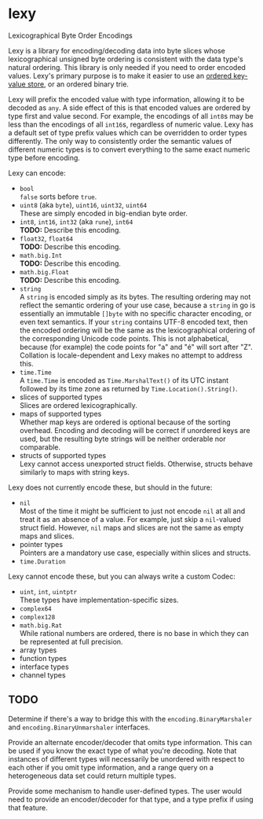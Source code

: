 # lexy

Lexicographical Byte Order Encodings

Lexy is a library for encoding/decoding data into byte slices whose
lexicographical unsigned byte ordering is consistent with the data
type's natural ordering. This library is only needed if you need to
order encoded values. Lexy's primary purpose is to make it easier to
use an [ordered key-value
store](https://en.wikipedia.org/wiki/Ordered_Key-Value_Store), or an
ordered binary trie.

Lexy will prefix the encoded value with type information, allowing it
to be decoded as `any`. A side effect of this is that encoded values
are ordered by type first and value second. For example, the encodings
of all `int8`s may be less than the encodings of all `int16`s,
regardless of numeric value. Lexy has a default set of type prefix
values which can be overridden to order types differently. The only
way to consistently order the semantic values of different numeric
types is to convert everything to the same exact numeric type before
encoding.

Lexy can encode:

* `bool`  
  `false` sorts before `true`.
* `uint8` (aka `byte`), `uint16`, `uint32`, `uint64`  
  These are simply encoded in big-endian byte order.
* `int8`, `int16`, `int32` (aka `rune`), `int64`  
  **TODO:** Describe this encoding.
* `float32`, `float64`  
  **TODO:** Describe this encoding.
* `math.big.Int`  
  **TODO:** Describe this encoding.
* `math.big.Float`  
  **TODO:** Describe this encoding.
* `string`  
  A `string` is encoded simply as its bytes. The resulting ordering
  may not reflect the semantic ordering of your use case, because a
  `string` in go is essentially an immutable `[]byte` with no specific
  character encoding, or even text semantics. If your `string`
  contains UTF-8 encoded text, then the encoded ordering will be the
  same as the lexicographical ordering of the corresponding Unicode
  code points. This is not alphabetical, because (for example) the
  code points for "a" and "&#xE9;" will sort after "Z". Collation is
  locale-dependent and Lexy makes no attempt to address this.
* `time.Time`  
  A `time.Time` is encoded as `Time.MarshalText()` of its UTC instant
  followed by its time zone as returned by `Time.Location().String()`.
* slices of supported types  
  Slices are ordered lexicographically.
* maps of supported types  
  Whether map keys are ordered is optional because of the sorting
  overhead. Encoding and decoding will be correct if unordered keys
  are used, but the resulting byte strings will be neither orderable
  nor comparable.
* structs of supported types  
  Lexy cannot access unexported struct fields. Otherwise, structs
  behave similarly to maps with string keys.

Lexy does not currently encode these, but should in the future:

* `nil`  
  Most of the time it might be sufficient to just not encode `nil` at
  all and treat it as an absence of a value. For example, just skip a
  `nil`-valued struct field. However, `nil` maps and slices are not
  the same as empty maps and slices.
* pointer types  
  Pointers are a mandatory use case, especially within slices and
  structs.
* `time.Duration`

Lexy cannot encode these, but you can always write a custom Codec:

* `uint`, `int`, `uintptr`  
  These types have implementation-specific sizes.
* `complex64`
* `complex128`
* `math.big.Rat`  
  While rational numbers are ordered, there is no base in which they
  can be represented at full precision.
* array types
* function types
* interface types
* channel types

## TODO

Determine if there's a way to bridge this with the
`encoding.BinaryMarshaler` and `encoding.BinaryUnmarshaler` interfaces.

Provide an alternate encoder/decoder that omits type information. This
can be used if you know the exact type of what you're decoding. Note
that instances of different types will necessarily be unordered with
respect to each other if you omit type information, and a range query
on a heterogeneous data set could return multiple types.

Provide some mechanism to handle user-defined types. The user would
need to provide an encoder/decoder for that type, and a type prefix if
using that feature.
